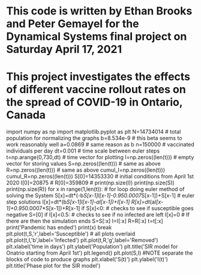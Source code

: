 # This code is written by Ethan Brooks and Peter Gemayel for the Dynamical Systems final project on Saturday April 17, 2021
# This project investigates the effects of different vaccine rollout rates on the spread of COVID-19 in Ontario, Canada

import numpy as np
import matplotlib.pyplot as plt
N=14734014 # total population for normalizing the graphs
b=8.534e-9 # this beta seems to work reasonably well
a=0.0869 # same reason as b
n=150000 # vaccinated individuals per day
dt=0.001 # time scale between euler steps
t=np.arange(0,730,dt) # time vector for plotting
I=np.zeros((len(t))) # empty vector for storing values
S=np.zeros((len(t))) # same as above
R=np.zeros((len(t))) # same as above
cumul_I=np.zeros((len(t)))
cumul_R=np.zeros((len(t)))
S[0]=14353330 # initial conditions from April 1st 2020
I[0]=20875 #
R[0]=359809 #
print(np.size(I))
print(np.size(S))
print(np.size(R))
for x in range(1,len(t)): # for loop doing euler method of solving the System
  S[x]=dt*(-b*S[x-1]*I[x-1]-0.95*0.0007*S[x-1])+S[x-1] # euler step solutions
  I[x]=dt*(b*S[x-1]*I[x-1]-a*I[x-1])+I[x-1]
  R[x]=dt*(a*I[x-1]+0.95*0.0007*S[x-1])+R[x-1]
if S[x]<0: # checks to see if susceptible goes negative
S=[0]
if I[x]<0.5: # checks to see if no infected are left
  I[x]=0 # If there are then the simulation ends
  S=S[:x]
  I=I[:x]
  R=R[:x]
  t=t[:x]
print('Pandemic has ended')
print(x)
break
plt.plot(t,S,'r',label='Susceptible') # all plots overlaid
plt.plot(t,I,'b',label='Infected')
plt.plot(t,R,'g',label='Removed')
plt.xlabel('time in days')
plt.ylabel('Population')
plt.title('SIR model for Onatrio starting from April 1st')
plt.legend()
plt.plot(S,I) #NOTE separate the blocks of code to produce graphs
plt.xlabel('S(t)')
plt.ylabel('I(t)')
plt.title('Phase plot for the SIR model')
